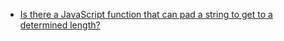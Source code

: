 - [Is there a JavaScript function that can pad a string to get to a determined length?](https://stackoverflow.com/questions/2686855/is-there-a-javascript-function-that-can-pad-a-string-to-get-to-a-determined-leng)
